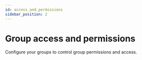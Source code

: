 ```yaml
---
id: access_and_permissions
sidebar_position: 2
---
```


# Group access and permissions

Configure your groups to control group permissions and access.
